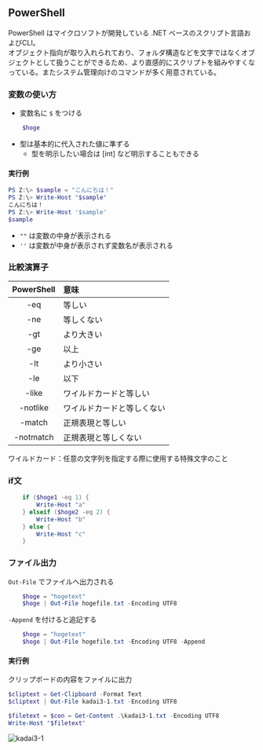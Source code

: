 ## PowerShell
PowerShell はマイクロソフトが開発している .NET ベースのスクリプト言語およびCLI。  
オブジェクト指向が取り入れられており、フォルダ構造などを文字ではなくオブジェクトとして扱うことができるため、より直感的にスクリプトを組みやすくなっている。またシステム管理向けのコマンドが多く用意されている。

### 変数の使い方
- 変数名に `$` をつける
```powershell
    $hoge
```
- 型は基本的に代入された値に準ずる
    - 型を明示したい場合は [int] など明示することもできる

#### 実行例
```powershell
PS Z:\> $sample = "こんにちは！"
PS Z:\> Write-Host "$sample"
こんにちは！
PS Z:\> Write-Host '$sample'
$sample
```

- `""` は変数の中身が表示される
- `''` は変数が中身が表示されず変数名が表示される

### 比較演算子
| PowerShell | 意味                       |
| :--------: | :------------------------- |
|    -eq     | 等しい                     |
|    -ne     | 等しくない                 |
|    -gt     | より大きい                 |
|    -ge     | 以上                       |
|    -lt     | より小さい                 |
|    -le     | 以下                       |
|   -like    | ワイルドカードと等しい     |
|  -notlike  | ワイルドカードと等しくない |
|   -match   | 正規表現と等しい           |
| -notmatch  | 正規表現と等しくない       |

ワイルドカード：任意の文字列を指定する際に使用する特殊文字のこと

### if文
```powershell
    if ($hoge1 -eq 1) {
        Write-Host "a"
    } elseif ($hoge2 -eq 2) {
        Write-Host "b"
    } else {
        Write-Host "c"
    }
```

### ファイル出力
`Out-File` でファイルへ出力される
```powershell
    $hoge = "hogetext"
    $hoge | Out-File hogefile.txt -Encoding UTF8
```
`-Append` を付けると追記する
```powershell
    $hoge = "hogetext"
    $hoge | Out-File hogefile.txt -Encoding UTF8 -Append
```

#### 実行例
クリップボードの内容をファイルに出力
```powershell
$cliptext = Get-Clipboard -Format Text
$cliptext | Out-File kadai3-1.txt -Encoding UTF8

$filetext = $con = Get-Content .\kadai3-1.txt -Encoding UTF8
Write-Host "$filetext"
```
![kadai3-1](https://user-images.githubusercontent.com/57606507/87123136-26950b00-c2c1-11ea-8e92-07156f7a5104.png)
